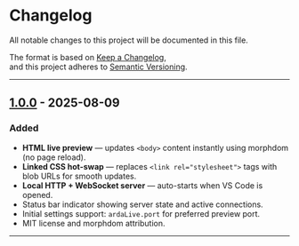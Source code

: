 # Changelog

All notable changes to this project will be documented in this file.

The format is based on [Keep a Changelog](https://keepachangelog.com/en/1.1.0/),  
and this project adheres to [Semantic Versioning](https://semver.org/spec/v2.0.0.html).

---

## [1.0.0] - 2025-08-09
### Added
- **HTML live preview** — updates `<body>` content instantly using morphdom (no page reload).
- **Linked CSS hot-swap** — replaces `<link rel="stylesheet">` tags with blob URLs for smooth updates.
- **Local HTTP + WebSocket server** — auto-starts when VS Code is opened.
- Status bar indicator showing server state and active connections.
- Initial settings support: `ardaLive.port` for preferred preview port.
- MIT license and morphdom attribution.

---

[1.0.0]: https://github.com/tominkoltd/ardalive/releases/tag/v1.0.0